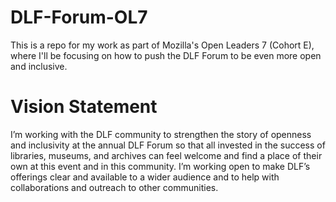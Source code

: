 # DLF-Forum-OL7
This is a repo for my work as part of Mozilla's Open Leaders 7 (Cohort E), where I'll be focusing on how to push the DLF Forum to be even more open and inclusive.

# Vision Statement
I’m working with the DLF community to strengthen the story of openness and inclusivity at the annual DLF Forum so that all invested in the success of libraries, museums, and archives can feel welcome and find a place of their own at this event and in this community. I’m working open to make DLF’s offerings clear and available to a wider audience and to help with collaborations and outreach to other communities.

